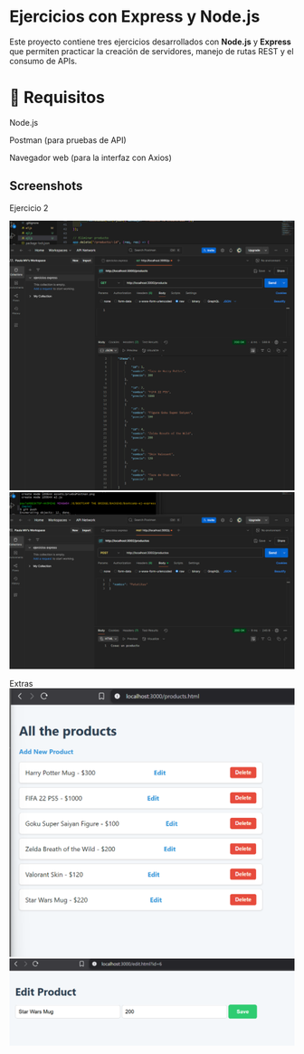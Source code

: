 # Ejercicios con Express y Node.js

Este proyecto contiene tres ejercicios desarrollados con **Node.js** y **Express** que permiten practicar la creación de servidores, manejo de rutas REST y el consumo de APIs.

# 📌 Requisitos

Node.js

Postman (para pruebas de API)

Navegador web (para la interfaz con Axios)

## Screenshots

Ejercicio 2

![Ejercicio 2](assets/postman_ej2.png)
![Ejercicio 2](assets/postmanPOST.png)

Extras
![Ejercicio 3](assets/extraShowProducts.png)
![Ejercicio 3](assets/extraEditProducts.png)
